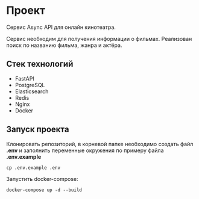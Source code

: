 # Проект 

Сервис Async API для онлайн кинотеатра.

Сервис необходим для получения информации о фильмах. Реализован поиск по названию фильма, жанра и актёра.

## Стек технологий

- FastAPI
- PostgreSQL
- Elasticsearch
- Redis
- Nginx
- Docker

## Запуск проекта

Клонировать репозиторий, в корневой папке необходимо создать файл **.env** и заполнить переменные окружения 
по примеру файла **.env.example**
```
cp .env.example .env
```

Запустить docker-compose:
```
docker-compose up -d --build
```
